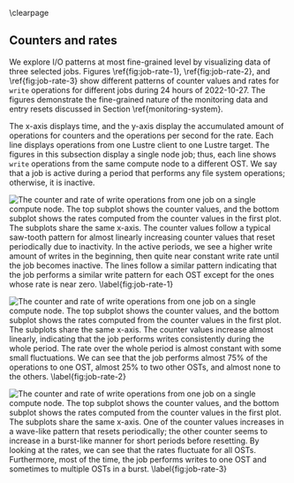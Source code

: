 \clearpage

## Counters and rates
<!-- TODO: add motivation, repeat what is in the Section -->
We explore I/O patterns at most fine-grained level by visualizing data of three selected jobs.
Figures \ref{fig:job-rate-1}, \ref{fig:job-rate-2}, and \ref{fig:job-rate-3} show different patterns of counter values and rates for `write` operations for different jobs during 24 hours of 2022-10-27.
The figures demonstrate the fine-grained nature of the monitoring data and entry resets discussed in Section \ref{monitoring-system}.

The x-axis displays time, and the y-axis display the accumulated amount of operations for counters and the operations per second for the rate.
Each line displays operations from one Lustre client to one Lustre target.
The figures in this subsection display a single node job; thus, each line shows `write` operations from the same compute node to a different OST.
We say that a job is active during a period that performs any file system operations; otherwise, it is inactive.

![
The counter and rate of `write` operations from one job on a single compute node.
The top subplot shows the counter values, and the bottom subplot shows the rates computed from the counter values in the first plot.
The subplots share the same x-axis.
The counter values follow a typical saw-tooth pattern for almost linearly increasing counter values that reset periodically due to inactivity.
In the active periods, we see a higher write amount of writes in the beginning, then quite near constant write rate until the job becomes inactive.
The lines follow a similar pattern indicating that the job performs a similar write pattern for each OST except for the ones whose rate is near zero.
\label{fig:job-rate-1}
](figures/2022-10-27_ost_job_write_1.svg)

![
The counter and rate of `write` operations from one job on a single compute node.
The top subplot shows the counter values, and the bottom subplot shows the rates computed from the counter values in the first plot.
The subplots share the same x-axis.
The counter values increase almost linearly, indicating that the job performs writes consistently during the whole period.
The rate over the whole period is almost constant with some small fluctuations.
We can see that the job performs almost 75\% of the operations to one OST, almost 25\% to two other OSTs, and almost none to the others.
\label{fig:job-rate-2}
](figures/2022-10-27_ost_job_write_2.svg)

![
The counter and rate of `write` operations from one job on a single compute node.
The top subplot shows the counter values, and the bottom subplot shows the rates computed from the counter values in the first plot.
The subplots share the same x-axis.
One of the counter values increases in a wave-like pattern that resets periodically; the other counter seems to increase in a burst-like manner for short periods before resetting.
By looking at the rates, we can see that the rates fluctuate for all OSTs.
Furthermore, most of the time, the job performs writes to one OST and sometimes to multiple OSTs in a burst.
\label{fig:job-rate-3}
](figures/2022-10-27_ost_job_write_3.svg)
